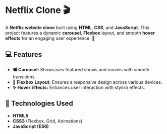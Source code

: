 # Netflix Clone 🎬

A **Netflix website clone** built using **HTML**, **CSS**, and **JavaScript**. This project features a dynamic **carousel**, **Flexbox** layout, and smooth **hover effects** for an engaging user experience. 🌟

## 💻 Features

- **📽️ Carousel:** Showcases featured shows and movies with smooth transitions.
- **🧱 Flexbox Layout:** Ensures a responsive design across various devices.
- **✨ Hover Effects:** Enhances user interaction with stylish effects.

## 📂 Technologies Used

- **HTML5**
- **CSS3** (Flexbox, Grid, Animations)
- **JavaScript (ES6)**
